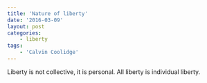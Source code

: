 ```yaml
---
title: 'Nature of liberty'
date: '2016-03-09'
layout: post
categories:
    - liberty
tags:
    - 'Calvin Coolidge'
---
```


Liberty is not collective, it is personal. All liberty is individual liberty.
